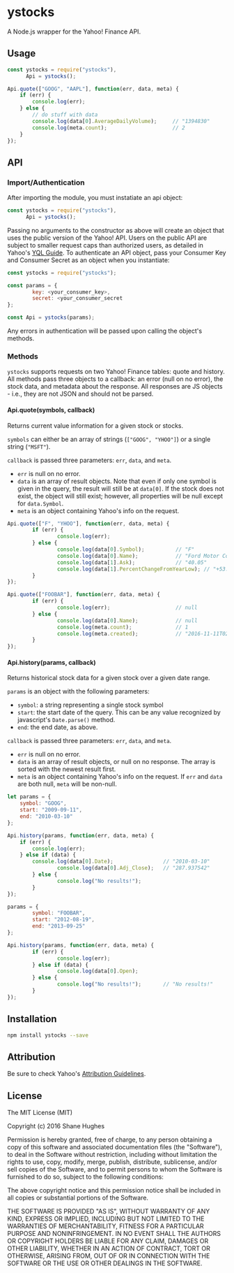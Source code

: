 # ystocks

A Node.js wrapper for the Yahoo! Finance API.

## Usage

```js
const ystocks = require("ystocks"),
      Api = ystocks();

Api.quote(["GOOG", "AAPL"], function(err, data, meta) {
    if (err) {
        console.log(err);
    } else {
        // do stuff with data
        console.log(data[0].AverageDailyVolume);     // "1394830"
        console.log(meta.count);                     // 2
    }
});
```

## API

### Import/Authentication

After importing the module, you must instatiate an api object:

```js
const ystocks = require("ystocks"),
      Api = ystocks();
```

Passing no arguments to the constructor as above will create an object that
uses the public version of the Yahoo! API. Users on the public API are subject
to smaller request caps than authorized users, as detailed in Yahoo's
[YQL Guide](https://developer.yahoo.com/yql/guide/usage_info_limits.html).
To authenticate an API object, pass your Consumer Key and Consumer Secret as an
object when you instantiate:

```js
const ystocks = require("ystocks");

const params = {
        key: <your_consumer_key>,
        secret: <your_consumer_secret
};

const Api = ystocks(params);
```

Any errors in authentication will be passed upon calling the object's methods.

### Methods

`ystocks` supports requests on two Yahoo! Finance tables: quote and history.
All methods pass three objects to a callback: an error (null on no error),
the stock data, and metadata about the response. All responses
are JS objects - i.e., they are not JSON and should not be parsed.

#### Api.quote(symbols, callback)

Returns current value information for a given stock or stocks.

`symbols` can either be an array of strings (`["GOOG", "YHOO"]`) or a
single string (`"MSFT"`).

`callback` is passed three parameters: `err`, `data`, and `meta`.

- `err` is null on no error.
- `data` is an array of result objects.
  Note that even if only one symbol is given in the query, the result will
  still be at `data[0]`. If the stock does not exist, the object will still
  exist; however, all properties will be null except for `data.Symbol`.
- `meta` is an object containing Yahoo's info on the request.

```js
Api.quote(["F", "YHOO"], function(err, data, meta) {
        if (err) {
                console.log(err);
        } else {
                console.log(data[0].Symbol);          // "F"
                console.log(data[0].Name);            // "Ford Motor Company Common Stock"
                console.log(data[1].Ask);             // "40.05"
                console.log(data[1].PercentChangeFromYearLow); // "+53.58%"
        }
});

Api.quote(["FOOBAR"], function(err, data, meta) {
        if (err) {
                console.log(err);                     // null
        } else {
                console.log(data[0].Name);            // null
                console.log(meta.count);              // 1
                console.log(meta.created);            // "2016-11-11T02:04:49Z"
        }
});
```

#### Api.history(params, callback)

Returns historical stock data for a given stock over a given date range.

`params` is an object with the following parameters:
- `symbol`: a string representing a single stock symbol
- `start`: the start date of the query. This can be any value recognized by
  javascript's `Date.parse()` method.
- `end`: the end date, as above.

`callback` is passed three parameters: `err`, `data`, and `meta`.
- `err` is null on no error.
- `data` is an array of result objects, or null on no response. The array is
  sorted with the newest result first.
- `meta` is an object containing Yahoo's info on the request. If `err` and
  `data` are both null, `meta` will be non-null.

```js
let params = {
    symbol: "GOOG",
    start: "2009-09-11",
    end: "2010-03-10"
};

Api.history(params, function(err, data, meta) {
    if (err) {
        console.log(err);
    } else if (data) {
        console.log(data[0].Date);                // "2010-03-10"
                console.log(data[0].Adj_Close);   // "287.937542"
        } else {
                console.log("No results!");
        }
});

params = {
        symbol: "FOOBAR",
        start: "2012-08-19",
        end: "2013-09-25"
};

Api.history(params, function(err, data, meta) {
        if (err) {
                console.log(err);
        } else if (data) {
                console.log(data[0].Open);
        } else {
                console.log("No results!");       // "No results!"
        }
});
```

## Installation

```bash
npm install ystocks --save
```

## Attribution

Be sure to check Yahoo's [Attribution Guidelines](https://developer.yahoo.com/attribution).

## License

The MIT License (MIT)

Copyright (c) 2016 Shane Hughes

Permission is hereby granted, free of charge, to any person obtaining a copy of
this software and associated documentation files (the "Software"), to deal in
the Software without restriction, including without limitation the rights to
use, copy, modify, merge, publish, distribute, sublicense, and/or sell copies
of the Software, and to permit persons to whom the Software is furnished to do
so, subject to the following conditions:

The above copyright notice and this permission notice shall be included in all
copies or substantial portions of the Software.

THE SOFTWARE IS PROVIDED "AS IS", WITHOUT WARRANTY OF ANY KIND, EXPRESS OR
IMPLIED, INCLUDING BUT NOT LIMITED TO THE WARRANTIES OF MERCHANTABILITY,
FITNESS FOR A PARTICULAR PURPOSE AND NONINFRINGEMENT. IN NO EVENT SHALL THE
AUTHORS OR COPYRIGHT HOLDERS BE LIABLE FOR ANY CLAIM, DAMAGES OR OTHER
LIABILITY, WHETHER IN AN ACTION OF CONTRACT, TORT OR OTHERWISE, ARISING FROM,
OUT OF OR IN CONNECTION WITH THE SOFTWARE OR THE USE OR OTHER DEALINGS IN THE
SOFTWARE.